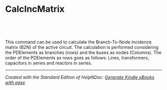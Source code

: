 # CalcIncMatrix

&nbsp;

&nbsp;

This command can be used to calculate the Branch-To-Node incidence matrix (B2N) of the active circuit. The calculation is performed considering the PDElements as branches (rows) and the buses as nodes (Columns). The order of the PDElements as rows goes as follows: Lines, transformers, capacitors in series and reactors in series.

***
_Created with the Standard Edition of HelpNDoc: [Generate Kindle eBooks with ease](<https://www.helpndoc.com/feature-tour/create-ebooks-for-amazon-kindle>)_
